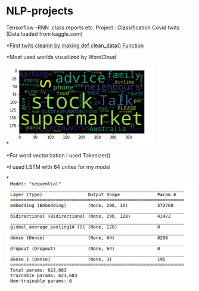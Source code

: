 # NLP-projects
Tensorflow -RNN ,class.reports etc.
Project : Classification Covid twits (Data loaded from kaggle.com)

*[First twits cleanin by making def clean_data() Function](https://github.com/tural327/NLP-projects/tree/main/Classification%20Covid%20twits)

*Most used worlds visualized by WordCloud

*![](https://github.com/tural327/NLP-projects/blob/main/Classification%20Covid%20twits/Wordcloud.png)

*For word vectorization I used Tokenizer()

*I used LSTM with 64 unites for my model 

*![](https://github.com/tural327/NLP-projects/blob/main/Classification%20Covid%20twits/Model%20Sequential.png)

